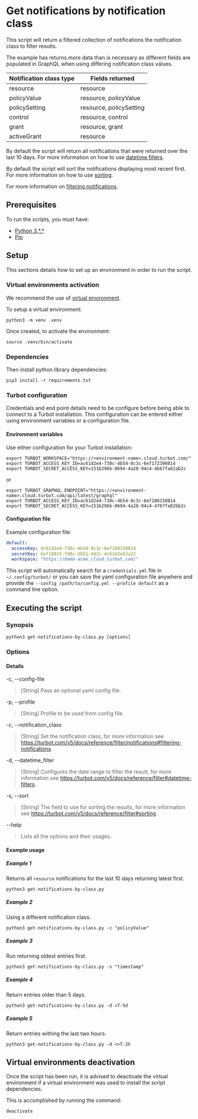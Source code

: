 # Get notifications by notification class

This script will return a filtered collection of notifications the notification class to filter results.

The example has returns more data than is necessary as different fields are populated in GraphQL when using differing
notification class values.

| Notification class type  | Fields returned         |
|--------------------------|-------------------------|
| resource                 | resource                |
| policyValue              | resource, policyValue   |
| policySetting            | resource, policySetting |
| control                  | resource, control       |
| grant                    | resource, grant         |
| activeGrant              | resource                |

By default the script will return all notifications that were returned over the last 10 days.
For more information on how to use [datetime filters](https://turbot.com/v5/docs/reference/filter#datetime-filters).

By default the script will sort the notifications displaying most recent first.
For more information on how to use [sorting](https://turbot.com/v5/docs/reference/filter#sorting).

For more information on [filtering notifications](https://turbot.com/v5/docs/reference/filter/notifications#filtering-notifications).

## Prerequisites

To run the scripts, you must have:

- [Python 3.\*.*](https://www.python.org/downloads/)
- [Pip](https://pip.pypa.io/en/stable/installing/)

## Setup

This sections details how to set up an environment in order to run the script.

### Virtual environments activation

We recommend the use of [virtual environment](https://docs.python.org/3/library/venv.html).

To setup a virtual environment:

```shell
python3 -m venv .venv
```

Once created, to activate the environment:

```shell
source .venv/bin/activate
```

### Dependencies

Then install python library dependencies:

```shell
pip3 install -r requirements.txt
```

### Turbot configuration

Credentials and end point details need to be configure before being able to connect to a Turbot installation.
This configuration can be entered either using environment variables or a configuration file.

#### Environment variables

Use either configuration for your Turbot installation:

```shell
export TURBOT_WORKSPACE="https://<environment-name>.cloud.turbot.com/"
export TURBOT_ACCESS_KEY_ID=ac61d2e4-730c-4b54-8c3c-6ef172390814
export TURBOT_SECRET_ACCESS_KEY=151b296b-0694-4a28-94c4-4b67fa82ab2c
```

or

```shell
export TURBOT_GRAPHQL_ENDPOINT="https://<environment-name>.cloud.turbot.com/api/latest/graphql"
export TURBOT_ACCESS_KEY_ID=ac61d2e4-730c-4b54-8c3c-6ef180150814
export TURBOT_SECRET_ACCESS_KEY=151b296b-0694-4a28-94c4-4767fa82bb2c
```

#### Configuration file

Example configuration file:

```yaml
default:
  accessKey: dc61d2e4-730c-4b54-8c3c-6ef180150814
  secretKey: 6ef18015-7d0c-2b51-4d2c-dc61d2e63a22
  workspace: "https://demo-acme.cloud.turbot.com/"
```

This script will automatically search for a `credentials.yml` file in `~/.config/turbot/` or you can save the yaml configuration file anywhere and provide the `--config /path/to/config.yml --profile default` as a command line option.

## Executing the script

### Synopsis

```shell
python3 get-notifications-by-class.py [options]
```

### Options

#### Details

-c, --config-file

> [String] Pass an optional yaml config file.

-p, --profile

> [String] Profile to be used from config file.

-c, --notification_class

> [String] Set the notification class, for more information see https://turbot.com/v5/docs/reference/filter/notifications#filtering-notifications.

-d, --datetime_filter

> [String] Configures the date range to filter the result, for more information see https://turbot.com/v5/docs/reference/filter#datetime-filters.

-s, --sort

> [String] The field to use for sorting the results, for more information see https://turbot.com/v5/docs/reference/filter#sorting.

--help

> Lists all the options and their usages.

#### Example usage

##### Example 1

Returns all `resource` notifications for the last 10 days returning latest first.

```shell
python3 get-notifications-by-class.py 
```

##### Example 2

Using a different notification class.

```shell
python3 get-notifications-by-class.py -c "policyValue"
```

##### Example 3

Run returning oldest entries first.

```shell
python3 get-notifications-by-class.py -s "timestamp"
```

##### Example 4

Return entries older than 5 days.

```shell
python3 get-notifications-by-class.py -d >T-5d
```

##### Example 5

Return entries withing the last two hours.

```shell
python3 get-notifications-by-class.py -d <>T-2h
```

## Virtual environments deactivation

Once the script has been run, it is advised to deactivate the virtual environment if a virtual environment was used
to install the script dependencies.

This is accomplished by running the command:

```shell
deactivate
```